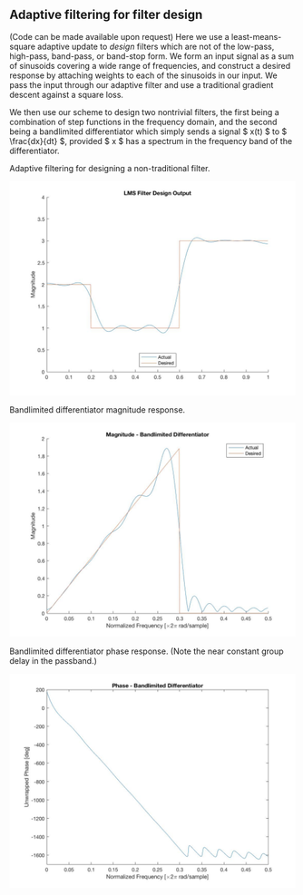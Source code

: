 ## Adaptive filtering for filter design
(Code can be made available upon request)
Here we use a least-means-square adaptive update to *design* filters which are not of the low-pass, high-pass, band-pass, or band-stop form. We form an input signal as a sum of sinusoids covering a wide range of frequencies, and construct a desired response by attaching weights to each of the sinusoids in our input. We pass the input through our adaptive filter and use a traditional gradient descent against a square loss.

We then use our scheme to design two nontrivial filters, the first being a combination of step functions in the frequency domain, and the second being a bandlimited differentiator which simply sends a signal $ x(t) $ to $ \frac{dx}{dt} $, provided $ x $ has a spectrum in the frequency band of the differentiator.

Adaptive filtering for designing a non-traditional filter.

<img src="figures/adap-filter-design-non-traditional.jpg">

Bandlimited differentiator magnitude response.

<img src="figures/adap-filter-design-differentiator-mag.jpg">

Bandlimited differentiator phase response. (Note the near constant group delay in the passband.)

<img src="figures/adap-filter-design-differentiator-phase.jpg">

